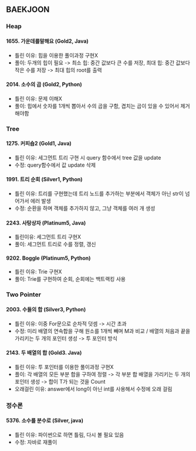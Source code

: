 ## BAEKJOON

### Heap
#### 1655. 가운데를말해요 (Gold2, Java)
* 틀린 이유: 힙을 이용한 풀이과정 구현X
* 풀이: 두개의 힙이 필요 -> 최소 힙: 중간 값보다 큰 수를 저장, 최대 힙: 중간 값보다 작은 수를 저장 -> 최대 힙의 root를 출력
#### 2014. 소수의 곱 (Gold2, Python)
* 틀린 이유: 문제 이해X
* 풀이: 힙에서 숫자를 1개씩 뽑아서 수의 곱을 구함, 겹치는 곱이 있을 수 있어서 제거해야함

### Tree
#### 1275. 커피숍2 (Gold1, Java)
* 틀린 이유: 세그먼트 트리 구현 시 query 함수에서 tree 값을 update
* 수정: query함수에서 값 update 삭제
#### 1991. 트리 순회 (Silver1, Python)
* 틀린 이유: 트리를 구현했는데 트리 노드를 추가하는 부분에서 객체가 아닌 str이 넘어가서 에러 발생
* 수정: 순환을 하며 객체를 추가하지 않고, 그냥 객체를 여러 개 생성
#### 2243. 사탕상자 (Platinum5, Java)
* 틀린이유: 세그먼트 트리 구현X
* 풀이: 세그먼트 트리로 수를 정렬, 갱신
#### 9202. Boggle (Platinum5, Python)
* 틀린 이유: Trie 구현X
* 풀이: Trie를 구현하여 순회, 순회에는 백트랙킹 사용

### Two Pointer
#### 2003. 수들의 합 (Silver3, Python)
* 틀린 이유: 이중 For문으로 순차적 덧셈 -> 시간 초과
* 수정: 미리 배열의 연속합을 구해 원소를 1개씩 빼며 M과 비교 / 배열의 처음과 끝을 가리키는 두 개의 포인터 생성 -> 투 포인터 방식
#### 2143. 두 배열의 합 (Gold3. Java)
* 틀린 이유: 투 포인터를 이용한 풀이과정 구현X
* 플이: 각 배열의 모든 부분 합을 구하여 정렬 -> 각 부분 합 배열을 가리키는 두 개의 포인터 생성 -> 합이 T가 되는 것을 Count
* 오래걸린 이유: answer에서 long이 아닌 int를 사용해서 수정에 오래 걸림

### 정수론
#### 5376. 소수를 분수로 (Silver, java)
* 틀린 이유: 파이썬으로 하면 틀림, 다시 볼 필요 있음
* 수정: 자바로 재풀이